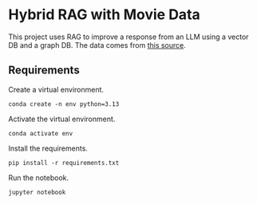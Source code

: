 # Hybrid RAG with Movie Data
This project uses RAG to improve a response from an LLM using a vector DB and a graph DB. The data comes from [this source](https://www.cs.cmu.edu/~ark/personas/).

## Requirements
Create a virtual environment.
```
conda create -n env python=3.13
```

Activate the virtual environment.
```
conda activate env
```

Install the requirements.
```
pip install -r requirements.txt
```

Run the notebook.
```
jupyter notebook
```
